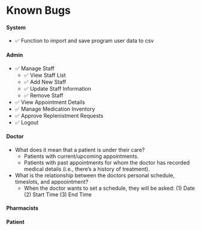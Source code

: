 # Known Bugs

#### System

* ✅ Function to import and save program user data to csv

#### Admin

* ✅ Manage Staff
  * ✅ View Staff List
  * ✅ Add New Staff
  * ✅ Update Staff Information
  * ✅ Remove Staff
* ✅ View Appointment Details
* ✅ Manage Medication Inventory
* ✅ Approve Replenistment Requests
* ✅ Logout

#### Doctor

* What does it mean that a patient is under their care?
  * Patients with current/upcoming appointments.
  * Patients with past appointments for whom the doctor has recorded medical details (i.e., there’s a history of treatment).
* What is the relationship between the doctors personal schedule, timeslots, and appoointment?
  * When the doctor wants to set a schedule, they will be asked: (1) Date (2) Start Time (3) End Time

#### Pharmacists

#### Patient
